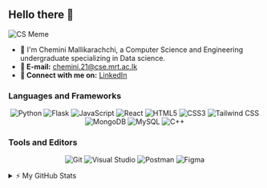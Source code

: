 ## Hello there 👋

![CS Meme](https://media.giphy.com/media/RbDKaczqWovIugyJmW/giphy.gif)

- **🌻** I'm Chemini Mallikarachchi, a Computer Science and Engineering undergraduate specializing in Data science.
- **📧 E-mail:** chemini.21@cse.mrt.ac.lk
- **🔗 Connect with me on:** [LinkedIn](https://www.linkedin.com/in/chemini-mallikarachchi/)

### Languages and Frameworks
<p align="center">
    <img src="https://img.shields.io/badge/python-3776AB?style=for-the-badge&logo=python&logoColor=white" alt="Python" />
    <img src="https://img.shields.io/badge/flask-000000?style=for-the-badge&logo=flask&logoColor=white" alt="Flask" />
    <img src="https://img.shields.io/badge/javascript-F7DF1E?style=for-the-badge&logo=javascript&logoColor=black" alt="JavaScript" />
    <img src="https://img.shields.io/badge/react-61DAFB?style=for-the-badge&logo=react&logoColor=black" alt="React" />
    <img src="https://img.shields.io/badge/html5-E34F26?style=for-the-badge&logo=html5&logoColor=white" alt="HTML5" />
    <img src="https://img.shields.io/badge/css3-1572B6?style=for-the-badge&logo=css3&logoColor=white" alt="CSS3" />
    <img src="https://img.shields.io/badge/tailwindcss-38B2AC?style=for-the-badge&logo=tailwindcss&logoColor=white" alt="Tailwind CSS" />
    <img src="https://img.shields.io/badge/mongodb-47A248?style=for-the-badge&logo=mongodb&logoColor=white" alt="MongoDB" />
    <img src="https://img.shields.io/badge/mysql-4479A1?style=for-the-badge&logo=mysql&logoColor=white" alt="MySQL" />
    <img src="https://img.shields.io/badge/c++-00599C?style=for-the-badge&logo=c%2B%2B&logoColor=white" alt="C++" />
</p>

### Tools and Editors
<p align="center">
    <img src="https://img.shields.io/badge/git-F05032?style=for-the-badge&logo=git&logoColor=white" alt="Git" />
    <img src="https://img.shields.io/badge/visual%20studio-5C2D91?style=for-the-badge&logo=visual%20studio&logoColor=white" alt="Visual Studio" />
    <img src="https://img.shields.io/badge/postman-FF6C37?style=for-the-badge&logo=postman&logoColor=white" alt="Postman" />
    <img src="https://img.shields.io/badge/figma-F24E1E?style=for-the-badge&logo=figma&logoColor=white" alt="Figma" />
</p>

<details>
  <summary>⚡ My GitHub Stats</summary>
  <br/>
    
  ### 🔥 Top Languages - Public Repositories
  ![Top Langs](https://github-readme-stats.vercel.app/api/top-langs/?username=CheliM7&layout=compact&theme=radical)
</details>

